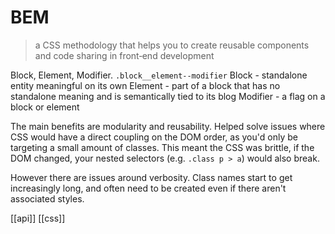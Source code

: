 # BEM

> a CSS methodology that helps you to create reusable components and code sharing in front‑end development

Block, Element, Modifier. `.block__element--modifier`
Block - standalone entity meaningful on its own
Element - part of a block that has no standalone meaning and is semantically tied to its blog
Modifier - a flag on a block or element

The main benefits are modularity and reusability. Helped solve issues where CSS would have a direct coupling on the DOM order, as you'd only be targeting a small amount of classes.  This meant the CSS was brittle, if the DOM changed, your nested selectors (e.g. `.class p > a`) would also break.

However there are issues around verbosity. Class names start to get increasingly long, and often need to be created even if there aren't associated styles.

[[api]]
[[css]]
